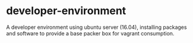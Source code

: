 # developer-environment

A developer environment using ubuntu server (16.04), installing packages and software to provide a base packer box for vagrant consumption.
